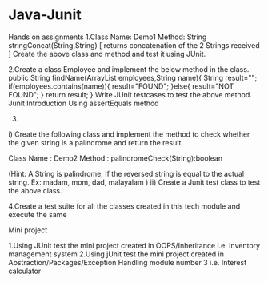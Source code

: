 # Java-Junit

Hands on assignments
1.Class Name: Demo1
Method: String stringConcat(String,String)  [ returns concatenation of the 2 Strings received ]
Create the above class and method and test it using JUnit.

2.Create a class Employee and implement the below method in the class.
public String findName(ArrayList employees,String name){
  String result="";
  if(employees.contains(name)){
   result="FOUND";
  }else{
   result="NOT FOUND";
  }
  return result;
 }
Write JUnit testcases to test the above method.
Junit Introduction Using assertEquals method	


3.	
 i) Create the following class and implement the method to check whether the given string is a palindrome and return the result.

Class Name : Demo2
Method : palindromeCheck(String):boolean

(Hint: A String is palindrome,  If the reversed string is equal to the actual string. Ex: madam, mom, dad, malayalam )
ii) Create a Junit test class to test the above class.


4.Create a test suite for all the classes created in this tech module and execute the same


Mini project

1.Using JUnit test the mini project created in OOPS/Inheritance i.e. Inventory management system
2.Using jUnit test the mini project created in Abstraction/Packages/Exception Handling module number 3 i.e. Interest calculator
